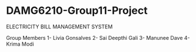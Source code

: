 # DAMG6210-Group11-Project

ELECTRICITY BILL MANAGEMENT SYSTEM 

Group Members 
1- Livia Gonsalves
2- Sai Deepthi Gali
3- Manunee Dave
4- Krima Modi
